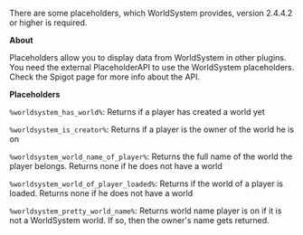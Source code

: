 There are some placeholders, which WorldSystem provides, version 2.4.4.2 or higher is required.

**About**

Placeholders allow you to display data from WorldSystem in other plugins. You need the external PlaceholderAPI to use the WorldSystem placeholders. Check the Spigot page for more info about the API.

**Placeholders**

`%worldsystem_has_world%`: Returns if a player has created a world yet

`%worldsystem_is_creator%`: Returns if a player is the owner of the world he is on

`%worldsystem_world_name_of_player%`: Returns the full name of the world the player belongs. Returns none if he does not have a world

`%worldsystem_world_of_player_loaded%`: Returns if the world of a player is loaded. Returns none if he does not have a world

`%worldsystem_pretty_world_name%`: Returns world name player is on if it is not a WorldSystem world. If so, then the owner's name gets returned.
